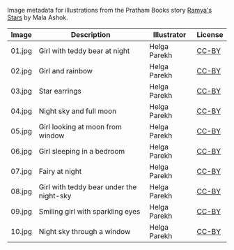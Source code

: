 Image metadata for illustrations from the Pratham Books story [Ramya's Stars](https://storyweaver.org.in/stories/189-ramya-s-stars) by Mala Ashok.

Image | Description | Illustrator | License
----- | ----------- | ----------- | -------
01.jpg | Girl with teddy bear at night | Helga Parekh | [CC-BY](https://creativecommons.org/licenses/by/4.0/)
02.jpg | Girl and rainbow | Helga Parekh | [CC-BY](https://creativecommons.org/licenses/by/4.0/)
03.jpg | Star earrings | Helga Parekh | [CC-BY](https://creativecommons.org/licenses/by/4.0/)
04.jpg | Night sky and full moon | Helga Parekh | [CC-BY](https://creativecommons.org/licenses/by/4.0/)
05.jpg | Girl looking at moon from window | Helga Parekh | [CC-BY](https://creativecommons.org/licenses/by/4.0/)
06.jpg | Girl sleeping in a bedroom | Helga Parekh | [CC-BY](https://creativecommons.org/licenses/by/4.0/)
07.jpg | Fairy at night | Helga Parekh | [CC-BY](https://creativecommons.org/licenses/by/4.0/)
08.jpg | Girl with teddy bear under the night-sky | Helga Parekh | [CC-BY](https://creativecommons.org/licenses/by/4.0/)
09.jpg | Smiling girl with sparkling eyes | Helga Parekh | [CC-BY](https://creativecommons.org/licenses/by/4.0/)
10.jpg | Night sky through a window | Helga Parekh | [CC-BY](https://creativecommons.org/licenses/by/4.0/)